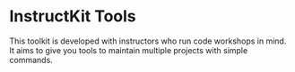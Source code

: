 InstructKit Tools
=================

This toolkit is developed with instructors who run code workshops in mind. It aims to give you tools to maintain multiple projects with simple commands.

